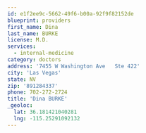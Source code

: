 ```yaml
---
id: e1f2ee9c-5662-49f6-b00a-92f9f82152de
blueprint: providers
first_name: Dina
last_name: BURKE
license: M.D.
services:
  - internal-medicine
category: doctors
address: '7455 W Washington Ave   Ste 422'
city: 'Las Vegas'
state: NV
zip: '891284337'
phone: 702-272-2724
title: 'Dina BURKE'
_geoloc:
  lat: 36.181421040281
  lng: -115.25291092132
---
```

